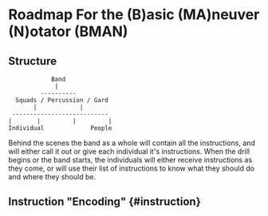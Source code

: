 # Roadmap For the (B)asic (MA)neuver (N)otator (BMAN)

## Structure
```
            Band
             |
         ----------
  Squads / Percussion / Gard
       |            |
 ---------------------------
|       |         |         |
Individual             People
```
Behind the scenes the band as a whole will contain all the instructions, and will either call it out or give each individual it's instructions. When the drill begins or the band starts, the individuals will either receive instructions as they come, or will use their list of instructions to know what they should do and where they should be.


## Instruction "Encoding" {#instruction}
